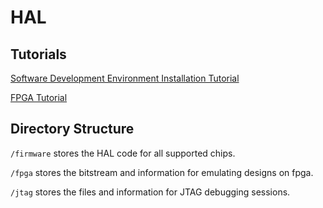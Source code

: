 # HAL

## Tutorials

[Software Development Environment Installation Tutorial](https://github.com/ucberkeley-ee290c/HAL/blob/main/firmware/README.md)

[FPGA Tutorial](https://github.com/ucberkeley-ee290c/HAL/blob/main/fpga/README.md)

## Directory Structure

`/firmware` stores the HAL code for all supported chips.

`/fpga` stores the bitstream and information for emulating designs on fpga.

`/jtag` stores the files and information for JTAG debugging sessions.
